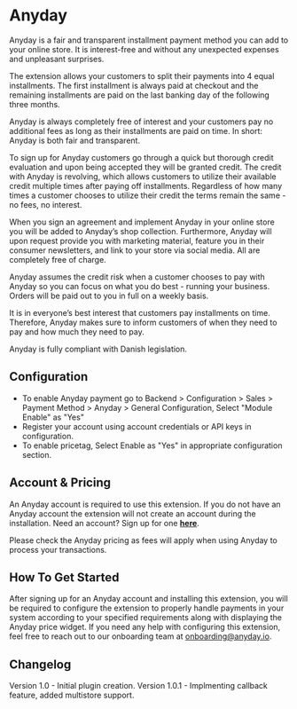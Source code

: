 # Anyday
Anyday is a fair and transparent installment payment method you can add to your online store. It is interest-free and without any unexpected expenses and unpleasant surprises.

The extension allows your customers to split their payments into 4 equal installments. The first installment is always paid at checkout and the remaining installments are paid on the last banking day of the following three months.

Anyday is always completely free of interest and your customers pay no additional fees as long as their installments are paid on time. In short: Anyday is both fair and transparent.

To sign up for Anyday customers go through a quick but thorough credit evaluation and upon being accepted they will be granted credit. The credit with Anyday is revolving, which allows customers to utilize their available credit multiple times after paying off installments. Regardless of how many times a customer chooses to utilize their credit the terms remain the same - no fees, no interest.

When you sign an agreement and implement Anyday in your online store you will be added to Anyday’s shop collection. Furthermore, Anyday will upon request provide you with marketing material, feature you in their consumer newsletters, and link to your store via social media. All are completely free of charge.

Anyday assumes the credit risk when a customer chooses to pay with Anyday so you can focus on what you do best - running your business. Orders will be paid out to you in full on a weekly basis.

It is in everyone’s best interest that customers pay installments on time. Therefore, Anyday makes sure to inform customers of when they need to pay and how much they need to pay.

Anyday is fully compliant with Danish legislation.
## Configuration
- To enable Anyday payment go to Backend > Configuration > Sales > Payment Method > Anyday > General Configuration, Select "Module Enable" as "Yes"
- Register your account using account credentials or API keys in configuration.
- To enable pricetag, Select Enable as "Yes" in appropriate configuration section. 
## Account & Pricing
An Anyday account is required to use this extension. If you do not have an Anyday account the extension will not create an account during the installation. Need an account? Sign up for one **[here](https://www.anyday.io/webshop)**.

Please check the Anyday pricing as fees will apply when using Anyday to process your transactions.

## How To Get Started
After signing up for an Anyday account and installing this extension, you will be required to configure the extension to properly handle payments in your system according to your specified requirements along with displaying the Anyday price widget. If you need any help with configuring this extension, feel free to reach out to our onboarding team at onboarding@anyday.io.
## Changelog
Version 1.0 - Initial plugin creation.
Version 1.0.1 - Implmenting callback feature, added multistore support.
